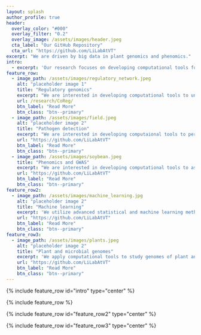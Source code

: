 ```yaml
---
layout: splash
author_profile: true
header:
  overlay_color: "#000"
  overlay_filter: "0.2"
  overlay_image: /assets/images/header.jpeg
  cta_label: "Our GitHub Repository"
  cta_url: "https://github.com/LiLabAtVT"
excerpt: "We are driven by big data in plant genomics and phenomics."
intro:
  - excerpt: 'Our research focuses on developing computational tools for genome scale data analysis. The goal is to understand the connections between genotypes and phenotypes by developing computational algorithms that integrate genome and phenome data.'
feature_row:
  - image_path: /assets/images/regulatory_network.jpeg
    alt: "placeholder image 1"
    title: "Regulatory genomics"
    excerpt: "We are interested in developing computational tools to understand gene regulations in plant species."
    url: /research/CoReg/
    btn_label: "Read More"
    btn_class: "btn--primary"
  - image_path: /assets/images/field.jpeg
    alt: "placeholder image 2"
    title: "Pathogen detection"
    excerpt: "We are interested in developing computaional tools to perform early detection of pathogen infection for plants."
    url: "https://github.com/LiLabAtVT"
    btn_label: "Read More"
    btn_class: "btn--primary"
  - image_path: /assets/images/soybean.jpeg
    title: "Phenomics and GWAS"
    excerpt: "We are interested in developing computational tools to associate the phenotype with genetic variation of plants"
    url: "https://github.com/LiLabAtVT"
    btn_label: "Read More"
    btn_class: "btn--primary"
feature_row2:
  - image_path: /assets/images/machine_learning.jpg
    alt: "placeholder image 2"
    title: "Machine learning"
    excerpt: 'We utilize advanced statistical and machine learning methods in genomics and phenomics research'
    url: "https://github.com/LiLabAtVT"
    btn_label: "Read More"
    btn_class: "btn--primary"
feature_row3:
  - image_path: /assets/images/plants.jpeg
    alt: "placeholder image 2"
    title: "Plant and microbial genomes"
    excerpt: 'We apply computational tools to study genomes of plant and microbial species'
    url: "https://github.com/LiLabAtVT"
    btn_label: "Read More"
    btn_class: "btn--primary"
---
```

{% include feature_row id="intro" type="center" %}

{% include feature_row %}

{% include feature_row id="feature_row2" type="center" %}

{% include feature_row id="feature_row3" type="center" %}

